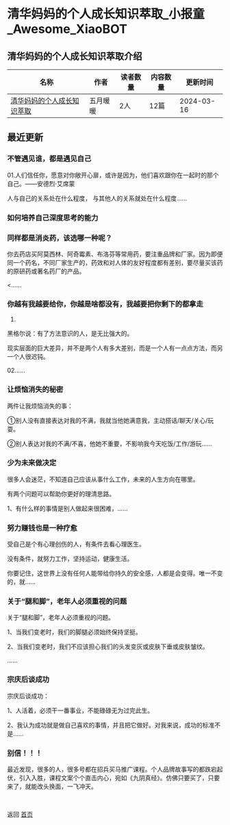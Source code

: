 # 清华妈妈的个人成长知识萃取_小报童_Awesome_XiaoBOT

## 清华妈妈的个人成长知识萃取介绍
>   
  


|名称|作者|读者数量|内容数量|更新时间|
|---|---|---|---|---|
|[清华妈妈的个人成长知识萃取](https://xiaobot.net/p/tymm9000?refer=9c3f1c95-a052-465a-9902-f6d75080262a)|五月暖暖|2人|12篇|2024-03-16|

## 最近更新
### 不管遇见谁，都是遇见自己

01.人们信任你，愿意对你敞开心扉，或许是因为，他们喜欢跟你在一起时的那个自己。——安德烈·艾席蒙

人与自己的关系处在什么程度， 与其他人的关系就处在什么程度......

### 如何培养自己深度思考的能力

### 同样都是消炎药，该选哪一种呢？

你去药店买阿莫西林、阿奇霉素、布洛芬等常用药，要注重品牌和厂家。因为即便同一个药名，不同厂家生产的，药效和对人体的友好程度都有差别，要尽量买该药的原研药或著名药厂的产品。

<......

### 你越有我越要给你，你越是啥都没有，我越要把你剩下的都拿走

01.

黑格尔说：有了方法意识的人，是无比强大的。

现实层面的巨大差异，并不是两个人有多大差别，而是一个人有一点点方法，而另一个人很迟钝。

02......

### 让烦恼消失的秘密

两件让我烦恼消失的事：

①别人没有直接表达对我的不满，我就当他她满意我，主动搭话/聊天/关心/玩耍。

②别人表达对我的不满/不喜，他她不重要，不影响我今天吃饭/工作/游玩......

### 少为未来做决定

很多人会迷茫，不知道自己应该从事什么工作，未来的人生方向在哪里。

有两个问题可以帮助你更好的理清思路。

1、有什么样的事情是别人做起来很困难，......

### 努力赚钱也是一种疗愈

受自己是个有心理创伤的人，有条件去看心理医生。

没有条件，就努力工作，坚持运动，健康生活。

你要记住，这世界上没有任何人能带给你持久的安全感，人都是会变得。唯一不变的，就......

### 关于“腿和脚”，老年人必须重视的问题

关于“腿和脚”，老年人必须重视的问题。

1、当我们变老时，我们的脚腿必须始终保持坚挺。

2、当我们变老时，我们不应该担心我们的头发变灰或皮肤下垂或皮肤皱纹。

......

### 宗庆后谈成功

宗庆后谈成功：

1、人活着，必须干一番事业，不能碌碌无为过完此生。

2、我认为成功就是做自己喜欢的事情，并且把它做好。对我来说，成功的标准不是......

### 别信！！！

最近发现，很多的人，很多号都在招兵买马推广课程。个人品牌故事写的都跌宕起伏，引入入胜，课程文案个个直击内心，宛如《九阴真经》。仿佛只要买了，只要来了，就能改头换面，一飞冲天。


<a href="https://github.com/Reno9527/awesome-xiaobot" style="color: white; text-decoration: none;">awesome-xiaobot</a>

返回 [首页](../README.md)

